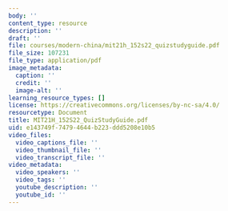 ```yaml
---
body: ''
content_type: resource
description: ''
draft: ''
file: courses/modern-china/mit21h_152s22_quizstudyguide.pdf
file_size: 107231
file_type: application/pdf
image_metadata:
  caption: ''
  credit: ''
  image-alt: ''
learning_resource_types: []
license: https://creativecommons.org/licenses/by-nc-sa/4.0/
resourcetype: Document
title: MIT21H_152S22_QuizStudyGuide.pdf
uid: e143749f-7479-4644-b223-ddd5208e10b5
video_files:
  video_captions_file: ''
  video_thumbnail_file: ''
  video_transcript_file: ''
video_metadata:
  video_speakers: ''
  video_tags: ''
  youtube_description: ''
  youtube_id: ''
---
```

